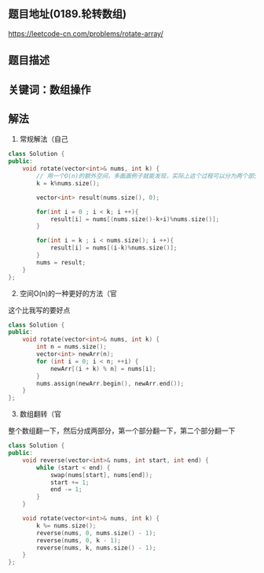 ## 题目地址(0189.轮转数组)

https://leetcode-cn.com/problems/rotate-array/

## 题目描述

## 关键词：数组操作

## 解法

1. 常规解法（自己

```cpp
class Solution {
public:
    void rotate(vector<int>& nums, int k) {
        // 用一个O(n)的额外空间，多画画例子就能发现，实际上这个过程可以分为两个部分
        k = k%nums.size();

        vector<int> result(nums.size(), 0);

        for(int i = 0 ; i < k; i ++){
            result[i] = nums[(nums.size()-k+i)%nums.size()]; 
        }

        for(int i = k ; i < nums.size(); i ++){
            result[i] = nums[(i-k)%nums.size()]; 
        }
        nums = result;
    }
};
```

2. 空间O(n)的一种更好的方法（官

这个比我写的要好点

```cpp
class Solution {
public:
    void rotate(vector<int>& nums, int k) {
        int n = nums.size();
        vector<int> newArr(n);
        for (int i = 0; i < n; ++i) {
            newArr[(i + k) % n] = nums[i];
        }
        nums.assign(newArr.begin(), newArr.end());
    }
};
```

3. 数组翻转（官

整个数组翻一下，然后分成两部分，第一个部分翻一下，第二个部分翻一下

```cpp
class Solution {
public:
    void reverse(vector<int>& nums, int start, int end) {
        while (start < end) {
            swap(nums[start], nums[end]);
            start += 1;
            end -= 1;
        }
    }

    void rotate(vector<int>& nums, int k) {
        k %= nums.size();
        reverse(nums, 0, nums.size() - 1);
        reverse(nums, 0, k - 1);
        reverse(nums, k, nums.size() - 1);
    }
};
```

